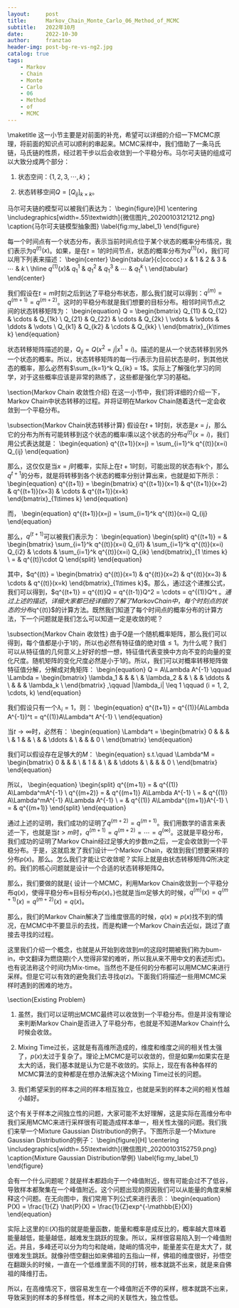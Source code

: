 ```yaml
---
layout:     post
title:      Markov_Chain_Monte_Carlo_06_Method_of_MCMC
subtitle:   2022年10月
date:       2022-10-30
author:     franztao
header-img: post-bg-re-vs-ng2.jpg
catalog: true
tags:
    - Markov
    - Chain
    - Monte
    - Carlo
    - 06
    - Method
    - of
    - MCMC
---
```

            

\maketitle
这一小节主要是对前面的补充，希望可以详细的介绍一下MCMC原理，将前面的知识点可以顺利的串起来。MCMC采样中，我们借助了一条马氏链，马氏链的性质，经过若干步以后会收敛到一个平稳分布。马尔可夫链的组成可以大致分成两个部分：

1. 状态空间：$\{ 1,2,3,\cdots,k \}$；

2. 状态转移空间$Q=[Q_{ij}]_{k\times k}$。

马尔可夫链的模型可以被我们表达为：
\begin{figure}[H]
    \centering
    \includegraphics[width=.55\textwidth]{微信图片_20200103121212.png}
    \caption{马尔可夫链模型抽象图}
    \label{fig:my_label_1}
\end{figure}

每一个时间点有一个状态分布，表示当前时间点位于某个状态的概率分布情况，我们表示为$q^{(t)}(x)$。如果，是在$t=1$的时间节点，状态的概率分布为$q^{(1)}(x)$，我们可以用下列表来描述：
\begin{center}
\begin{tabular}{c|ccccc}
     $x$ & 1 & 2 & 3 & $\cdots$ & $k$  \\
     \hline
     $q^{(1)}(x)$& $q_1^1$ & $q_1^2$ & $q_1^3$ & $\cdots$ & $q_1^k$ \\
\end{tabular}    
\end{center}

我们假设在$t=m$时刻之后到达了平稳分布状态，那么我们就可以得到：$q^{(m)} = q^{(m+1)} = q^{(m+2)}$。这时的平稳分布就是我们想要的目标分布。相邻时间节点之间的状态转移矩阵为：
\begin{equation}
    Q =
    \begin{bmatrix}
        Q_{11} & Q_{12} & \cdots & Q_{1k} \\
        Q_{21} & Q_{22} & \cdots & Q_{2k} \\
        \vdots & \vdots & \ddots & \vdots \\
        Q_{k1} & Q_{k2} & \cdots & Q_{kk} \\
    \end{bmatrix}_{k\times k}
\end{equation}

状态转移矩阵描述的是，$Q_{ij} = Q(x^2=j|x^1=i)$。描述的是从一个状态转移到另外一个状态的概率。所以，状态转移矩阵的每一行$i$表示为目前状态是$i$时，到其他状态的概率，那么必然有$\sum_{k=1}^k Q_{ik} = 1$。实际上了解强化学习的同学，对于这些概率应该是非常的熟练了，这些都是强化学习的基础。

\section{Markov Chain 收敛性介绍}
在这一小节中，我们将详细的介绍一下，Markov Chain中状态转移的过程。并将证明在Markov Chain随着迭代一定会收敛到一个平稳分布。

\subsection{Markov Chain状态转移计算}
假设在$t+1$时刻，状态是$x=j$，那么它的分布为所有可能转移到这个状态的概率$i$乘以这个状态的分布$q^{(t)}(x=i)$，我们用公式表达就是：
\begin{equation}
    q^{(t+1)}(x=j) = \sum_{i=1}^k q^{(t)}(x=i) Q_{ij}
\end{equation}

那么，这仅仅是当$x=j$时概率，实际上在$t+1$时刻，可能出现的状态有k个，那么$q^{t+1}$的分布，就是将转移到各个状态的概率分别计算出来，也就是如下所示：
\begin{equation}
    q^{(t+1)} = 
    \begin{bmatrix}
        q^{(t+1)}(x=1) & q^{(t+1)}(x=2) & q^{(t+1)}(x=3) & \cdots & q^{(t+1)}(x=k)  
    \end{bmatrix}_{1\times k}
\end{equation}

而，
\begin{equation}
    q^{(t+1)}(x=j) = \sum_{i=1}^k q^{(t)}(x=i) Q_{ij}
\end{equation}

那么，$q^{(t+1)}$可以被我们表示为：
\begin{equation}
\begin{split}
    q^{(t+1)} = &
    \begin{bmatrix}
        \sum_{i=1}^k q^{(t)}(x=i) Q_{i1} & \sum_{i=1}^k q^{(t)}(x=i) Q_{i2} & \cdots & \sum_{i=1}^k q^{(t)}(x=i) Q_{ik}
    \end{bmatrix}_{1 \times k} \\
    = & q^{(t)}\cdot Q
\end{split}
\end{equation}

其中，$q^{(t)} = \begin{bmatrix} q^{(t)}(x=1) & q^{(t)}(x=2) & q^{(t)}(x=3) & \cdots & q^{(t)}(x=k) \end{bmatrix}_{1\times k}$。那么，通过这个递推公式，我们可以得到，$q^{(t+1)} = q^{(t)}Q = q^{(t-1)}Q^2 = \cdots = q^{(1)}Q^t $。通过上述的描述，详细大家都已经详细的了解了Markov Chain中，每个时刻点的状态的分布$q^{(t)}$的计算方法。既然我们知道了每个时间点的概率分布的计算方法，下一个问题就是我们怎么可以知道一定是收敛的呢？

\subsection{Markov Chain 收敛性}
由于$Q$是一个随机概率矩阵，那么我们可以得到，每个值都是小于1的，所以也必然有特征值的绝对值$\leq 1$。为什么呢？我们可以从特征值的几何意义上好好的想一想，特征值代表变换中方向不变的向量的变化尺度。随机矩阵的变化尺度必然是小于1的。所以，我们可以对概率转移矩阵做特征值分解，分解成对角矩阵：
\begin{equation}
    Q = A\Lambda A^{-1} \qquad \Lambda = 
    \begin{bmatrix}
     \lambda_1 & & & \\
     & \lambda_2 & & \\
     & & \ddots & \\
     & & & \lambda_k \\
    \end{bmatrix}
    ,\qquad |\lambda_i| \leq 1
    \qquad (i = 1, 2, \cdots, k)
\end{equation}

我们假设只有一个$\lambda_i= 1$，则：
\begin{equation}
    q^{(t+1)} = q^{(1)}(A\Lambda A^{-1})^t = q^{(1)}A\Lambda^t A^{-1} \\ 
\end{equation}

当$t\rightarrow \infty$时，必然有：
\begin{equation}
    \Lambda^t = 
    \begin{bmatrix}
     0 & & & \\
     & 1 & & \\
     & & \ddots & \\
     & & & 0 \\
    \end{bmatrix}
\end{equation}

我们可以假设存在足够大的$M$：
\begin{equation}
    s.t.\quad \Lambda^M = 
    \begin{bmatrix}
     0 & & & \\
     & 1 & & \\
     & & \ddots & \\
     & & & 0 \\
    \end{bmatrix}
\end{equation}

所以，
\begin{equation}
    \begin{split}
        q^{(m+1)} = & q^{(1)} A\Lambda^mA^{-1} \\
        q^{(m+2)} 
        = & q^{(m+1)} A\Lambda A^{-1} \\
        = & q^{(1)} A\Lambda^mA^{-1} A\Lambda A^{-1} \\
        = & q^{(1)} A\Lambda^{(m+1)}A^{-1} \\
        = & q^{(m+1)}
    \end{split}
\end{equation}

通过上述的证明，我们成功的证明了$q^{(m+2)} = q^{(m+1)}$。我们用数学的语言来表述一下，也就是当$t > m$时，$q^{(m+1)} = q^{(m+2)} = \cdots = q^{(\infty)}$。这就是平稳分布，我们成功的证明了Markov Chain经过足够大的步数$m$之后，一定会收敛到一个平稳分布。于是，这就启发了我们设计一个Markov Chain，收敛到我们想要采样的分布$p(x)$。那么。怎么我们才能让它收敛呢？实际上就是由状态转移矩阵$Q$所决定的。我们的核心问题就是设计一个合适的状态转移矩阵$Q$。

那么，我们要做的就是{ 设计一个MCMC，利用Markov Chain收敛到一个平稳分布$q(x)$，使得平稳分布$\approx$目标分布$p(x)$。}也就是当$m$足够大的时候，$q^{(m)}(x) = q^{(m+1)}(x) = q^{(m+2)}(x) = q(x)$。

那么，我们的Markov Chain解决了当维度很高的时候，$q(x) \approx p(x)$找不到的情况，在MCMC中不要显示的去找，而是构建一个Markov Chain去近似，跳过了直接去寻找的过程。

这里我们介绍一个概念，也就是从开始到收敛到$m$的这段时期被我们称为bum-in，中文翻译为燃烧期(个人觉得非常的难听，所以我从来不用中文的表述形式)。也有说法称这个时间$t$为Mix-time。当然也不是任何的分布都可以用MCMC来进行采样。但是它可以有效的避免我们去寻找$q(z)$。下面我们将描述一些用MCMC采样时遇到的困难的地方。

\section{Existing Problem}
1. 虽然，我们可以证明出MCMC最终可以收敛到一个平稳分布。但是并没有理论来判断Markov Chain是否进入了平稳分布，也就是不知道Markov Chain什么时候会收敛。

2. Mixing Time过长，这就是有高维所造成的，维度和维度之间的相关性太强了，$p(x)$太过于复杂了。理论上MCMC是可以收敛的，但是如果$m$如果实在是太大的话，我们基本就是认为它是不收敛的。实际上，现在有各种各样的MCMC算法的变种都是在想办法解决这个Mixing Time过长的问题。

3. 我们希望采到的样本之间的样本相互独立，也就是采到的样本之间的相关性越小越好。

这个有关于样本之间独立性的问题，大家可能不太好理解，这是实际在高维分布中我们采用MCMC来进行采样很有可能造成样本单一，相关性太强的问题。我们我们来举一个Mixture Gaussian Distribution的例子。下图所示是一个Mixture Gaussian Distribution的例子：
\begin{figure}[H]
    \centering
    \includegraphics[width=.55\textwidth]{微信图片_20200103152759.png}
    \caption{Mixture Gaussian Distribution举例}
    \label{fig:my_label_1}
\end{figure}

会有一个什么问题呢？就是样本都趋向于一个峰值附近，很有可能会过不了低谷，导致样本都聚集在一个峰值附近。这个问题出现的原因我们可以从能量的角度来解释这个问题。在无向图中，我们常用下列公式来进行表示：
\begin{equation}
    P(X) = \frac{1}{Z} \hat{P}(X) = \frac{1}{Z}exp^{-\mathbb{E}(X)}
\end{equation}

实际上这里的$\mathbb{E}(X)$指的就是能量函数，能量和概率是成反比的，概率越大意味着能量越低，能量越低，越难发生跳跃的现象。所以，采样很容易陷入到一个峰值附近。并且，多峰还可以分为均匀和陡峭，陡峭的情况中，能量差实在是太大了，就很难发生跳跃。就像孙悟空翻出如来佛祖的五指山一样，佛祖的维度很好，孙悟空在翻跟头的时候，一直在一个低维里面不同的打转，根本就跳不出来，就是来自佛祖的降维打击。

所以，在高维情况下，很容易发生在一个峰值附近不停的采样，根本就跳不出来，导致采到的样本的多样性低，样本之间的关联性大，独立性低。

























